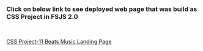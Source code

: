 ### Click on below link to see deployed web page that was build as CSS Project in FSJS 2.0
<br/>

 [CSS Project-11 Beats Music Landing Page](https://savinder-beats-music-landing-page.netlify.app/)
